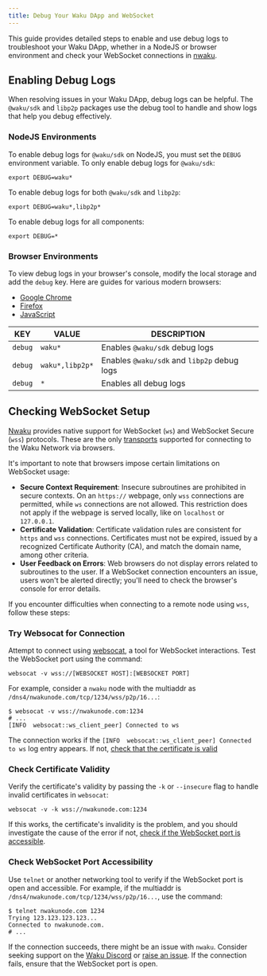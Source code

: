 ```yaml
---
title: Debug Your Waku DApp and WebSocket
---
```


This guide provides detailed steps to enable and use debug logs to troubleshoot your Waku DApp, whether in a NodeJS or browser environment and check your WebSocket connections in [nwaku](/guides/run-nwaku-node).

## Enabling Debug Logs

When resolving issues in your Waku DApp, debug logs can be helpful. The `@waku/sdk` and `libp2p` packages use the debug tool to handle and show logs that help you debug effectively.

### NodeJS Environments

To enable debug logs for `@waku/sdk` on NodeJS, you must set the `DEBUG` environment variable. To only enable debug logs for `@waku/sdk`:

```shell
export DEBUG=waku*
```

To enable debug logs for both `@waku/sdk` and `libp2p`:

```shell
export DEBUG=waku*,libp2p*
```

To enable debug logs for all components:

```shell
export DEBUG=*
```

### Browser Environments

To view debug logs in your browser's console, modify the local storage and add the `debug` key. Here are guides for various modern browsers:

- [Google Chrome](https://developer.chrome.com/docs/devtools/storage/localstorage/)
- [Firefox](https://firefox-source-docs.mozilla.org/devtools-user/storage_inspector/local_storage_session_storage/index.html)
- [JavaScript](https://developer.mozilla.org/en-US/docs/Web/API/Window/localStorage)

| KEY | VALUE | DESCRIPTION |
| - | - | - |
| `debug` | `waku*` | Enables `@waku/sdk` debug logs |
| `debug` | `waku*,libp2p*` | Enables `@waku/sdk` and `libp2p` debug logs |
| `debug` | `*` | Enables all debug logs |

## Checking WebSocket Setup

[Nwaku](/guides/run-nwaku-node) provides native support for WebSocket (`ws`) and WebSocket Secure (`wss`) protocols. These are the only [transports](/learn/concepts/transports) supported for connecting to the Waku Network via browsers.

It's important to note that browsers impose certain limitations on WebSocket usage:

- **Secure Context Requirement**: Insecure subroutines are prohibited in secure contexts. On an `https://` webpage, only `wss` connections are permitted, while `ws` connections are not allowed. This restriction does not apply if the webpage is served locally, like on `localhost` or `127.0.0.1`.
- **Certificate Validation**: Certificate validation rules are consistent for `https` and `wss` connections. Certificates must not be expired, issued by a recognized Certificate Authority (CA), and match the domain name, among other criteria.
- **User Feedback on Errors**: Web browsers do not display errors related to subroutines to the user. If a WebSocket connection encounters an issue, users won't be alerted directly; you'll need to check the browser's console for error details.

If you encounter difficulties when connecting to a remote node using `wss`, follow these steps:

### Try Websocat for Connection

Attempt to connect using [websocat](https://github.com/vi/websocat), a tool for WebSocket interactions. Test the WebSocket port using the command:

```shell
websocat -v wss://[WEBSOCKET HOST]:[WEBSOCKET PORT]
```

For example, consider a `nwaku` node with the multiaddr as `/dns4/nwakunode.com/tcp/1234/wss/p2p/16...`:

```shell
$ websocat -v wss://nwakunode.com:1234
# ...
[INFO  websocat::ws_client_peer] Connected to ws
```

The connection works if the `[INFO  websocat::ws_client_peer] Connected to ws` log entry appears. If not, [check that the certificate is valid](#check-certificate-validity)

### Check Certificate Validity

Verify the certificate's validity by passing the `-k` or `--insecure` flag to handle invalid certificates in `websocat`:

```shell
websocat -v -k wss://nwakunode.com:1234
```

If this works, the certificate's invalidity is the problem, and you should investigate the cause of the error if not, [check if the WebSocket port is accessible](#check-websocket-port-accessibility).

### Check WebSocket Port Accessibility

Use `telnet` or another networking tool to verify if the WebSocket port is open and accessible. For example, if the multiaddr is `/dns4/nwakunode.com/tcp/1234/wss/p2p/16...`, use the command:

```shell
$ telnet nwakunode.com 1234
Trying 123.123.123.123...
Connected to nwakunode.com.
# ...
```

If the connection succeeds, there might be an issue with `nwaku`. Consider seeking support on the [Waku Discord](https://discord.waku.org) or [raise an issue](https://github.com/waku-org/nwaku/issues/new). If the connection fails, ensure that the WebSocket port is open.